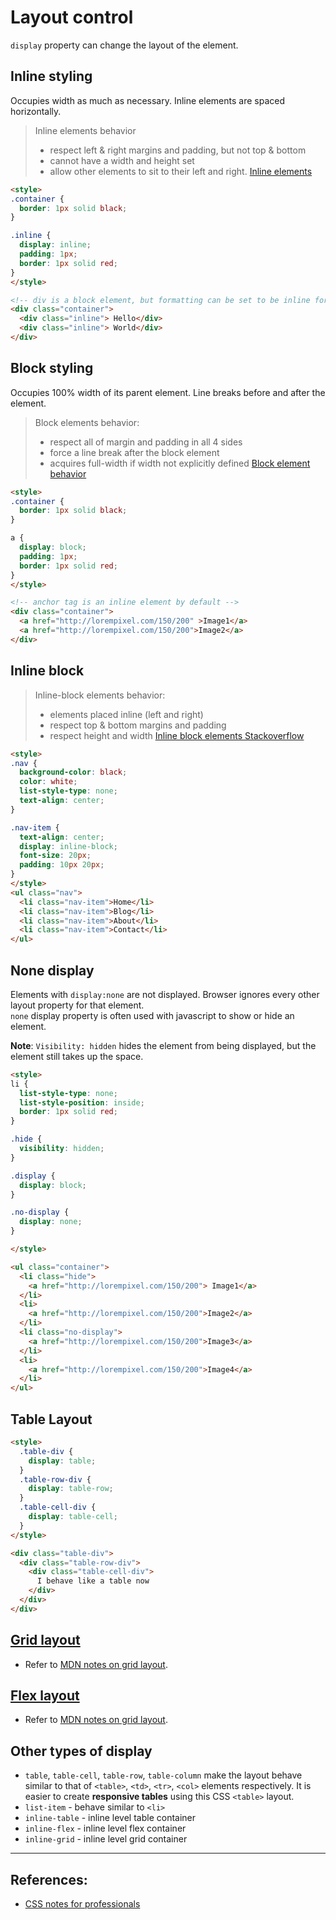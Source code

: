 # Layout control

`display` property can change the layout of the element.


## Inline styling
Occupies width as much as necessary. Inline elements are spaced horizontally.
<br>

> Inline elements behavior 
> * respect left & right margins and padding, but not top & bottom
> * cannot have a width and height set
> * allow other elements to sit to their left and right.
> [Inline elements](https://hacks.mozilla.org/2015/03/understanding-inline-box-model/)

```HTML
<style>
.container {
  border: 1px solid black;
}

.inline {
  display: inline;
  padding: 1px;
  border: 1px solid red;
}
</style>

<!-- div is a block element, but formatting can be set to be inline formatting -->
<div class="container">
  <div class="inline"> Hello</div>
  <div class="inline"> World</div>
</div>
```

## Block styling
Occupies 100% width of its parent element. Line 
breaks before and after the element.

> Block elements behavior:
> * respect all of margin and padding in all 4 sides
> * force a line break after the block element
> * acquires full-width if width not explicitly defined
> [Block element behavior](https://stackoverflow.com/questions/9189810/css-display-inline-vs-inline-block)


```HTML
<style>
.container {
  border: 1px solid black;
}

a {
  display: block;
  padding: 1px;
  border: 1px solid red;
}
</style>

<!-- anchor tag is an inline element by default -->
<div class="container">
  <a href="http://lorempixel.com/150/200" >Image1</a>
  <a href="http://lorempixel.com/150/200">Image2</a>
</div>
```

## Inline block

> Inline-block elements behavior:
> * elements placed inline (left and right)
> * respect top & bottom margins and padding
> * respect height and width
> [Inline block elements Stackoverflow](https://stackoverflow.com/questions/9189810/css-display-inline-vs-inline-block)

```HTML
<style>
.nav {
  background-color: black;
  color: white;
  list-style-type: none;
  text-align: center;
}

.nav-item {
  text-align: center;
  display: inline-block;
  font-size: 20px;
  padding: 10px 20px;
}
</style>
<ul class="nav">
  <li class="nav-item">Home</li>
  <li class="nav-item">Blog</li>
  <li class="nav-item">About</li>
  <li class="nav-item">Contact</li>
</ul>
```

## None display
Elements with `display:none` are not displayed. Browser ignores every other layout property for that element.
<br>
`none` display property is often used with javascript to show or hide an element.

**Note**: `Visibility: hidden` hides the element from being displayed, but the element still takes up the space.


```HTML
<style>
li {
  list-style-type: none;
  list-style-position: inside;
  border: 1px solid red;
}

.hide {
  visibility: hidden;
}

.display {
  display: block;
}

.no-display {
  display: none;
}

</style>

<ul class="container">
  <li class="hide">
    <a href="http://lorempixel.com/150/200"> Image1</a>
  </li>
  <li>
    <a href="http://lorempixel.com/150/200">Image2</a>
  </li>
  <li class="no-display">
    <a href="http://lorempixel.com/150/200">Image3</a>
  </li>
  <li>
    <a href="http://lorempixel.com/150/200">Image4</a>
  </li>
</ul>
```

## Table Layout

```HTML
<style>
  .table-div {
    display: table;
  }
  .table-row-div {
    display: table-row;
  }
  .table-cell-div {
    display: table-cell;
  }
</style>

<div class="table-div">
  <div class="table-row-div">
    <div class="table-cell-div">
      I behave like a table now
    </div>
  </div>
</div>
```

## [Grid layout](./chapter_24.md)
* Refer to [MDN notes on grid layout](../MDN/GridLayout/1_grid.md).

## [Flex layout](./chapter_16.md)
* Refer to [MDN notes on grid layout](../MDN/FlexboxLayout/1_flexbox_basics.md).

## Other types of display

* `table`, `table-cell`, `table-row`, `table-column` make the layout behave similar to that of `<table>`, `<td>`, `<tr>`, `<col>` elements respectively. It is easier to create **responsive tables** using this CSS `<table>` layout.
* `list-item` - behave similar to `<li>`
* `inline-table` - inline level table container
* `inline-flex` - inline level flex container
* `inline-grid` - inline level grid container



---

## References:
* [CSS notes for professionals](https://books.goalkicker.com/CSSBook/)